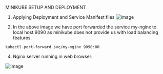 MINIKUBE SETUP AND DEPLOYMENT

1. Applying Deployment and Service Manifest files
![image](https://github.com/user-attachments/assets/f7e525b6-c96e-4c8b-a587-b4e44cef92a4)

2. In the above image we have port forwarded the service my-nginx to local host 9090 as minikube does not provide us with load balancing features.

```
kubectl port-forward svc/my-nginx 9090:80
```


4. Nginx server running in web browser:

![image](https://github.com/user-attachments/assets/3ff63acc-6c64-4a0c-9c2b-75a304903cc4)

 

